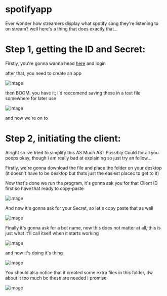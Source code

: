 # spotifyapp
Ever wonder how streamers display what spotify song they're listening to on stream? well here's a thing that does exactly that...



# Step 1, getting the ID and Secret:

Firstly, you're gonna wanna head [here](https://developer.spotify.com/dashboard/login) and login

after that, you need to create an app


![image](https://user-images.githubusercontent.com/34391969/211055994-7b936aa3-633b-4536-b34f-8db3e699c9e8.png)


then BOOM, you have it; i'd reccomend saving these in a text file somewhere for later use


![image](https://user-images.githubusercontent.com/34391969/211056544-06f0ca76-e0d6-4b54-9108-b456e32f84c1.png)


and now we're on to 
# Step 2, initiating the client:

Alright so ive tried to simplify this AS Much AS i Possibly Could for all you peeps okay, though i am really bad at explaining so just try an follow...

Firstly, we're gonna download the file and place the folder on your desktop (it doesn't have to be desktop but thats just the easiest placec to get to it)

Now that's done we run the program, it's gonna ask you for that Client ID first so have that ready to copy-paste


![image](https://user-images.githubusercontent.com/34391969/211058891-f3f970e4-a82e-4d80-98d1-66b472d8d551.png)


And now it's gonna ask for your Secret, so let's copy paste that as well


![image](https://user-images.githubusercontent.com/34391969/211059103-9edf114e-8e30-4b98-8d36-d445a1e31108.png)


Finally it's gonna ask for a bot name, now this does not matter at all, this is just what it'll call itself when it starts working


![image](https://user-images.githubusercontent.com/34391969/211059421-e62ec23e-4183-4eeb-b166-bcd485ebf7ce.png)



and now it's doing it's thing


![image](https://user-images.githubusercontent.com/34391969/211059700-6b70296e-562d-4265-9574-8515fba2e8b7.png)


You should also notice that it created some extra files in this folder, dw about it too much bc these are needed i promise


![image](https://user-images.githubusercontent.com/34391969/211059937-2b66e156-f278-4bcd-ac40-ddc455cbbcd2.png)

